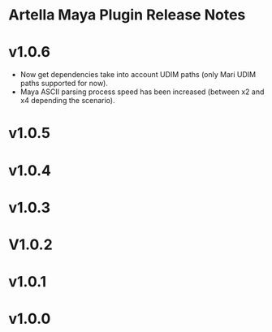 
# Artella Maya Plugin Release Notes

# v1.0.6

* Now get dependencies take into account UDIM paths (only Mari UDIM paths supported for now).
* Maya ASCII parsing process speed has been increased (between x2 and x4 depending the scenario).

# v1.0.5

# v1.0.4

# v1.0.3

# V1.0.2

# v1.0.1

# v1.0.0

